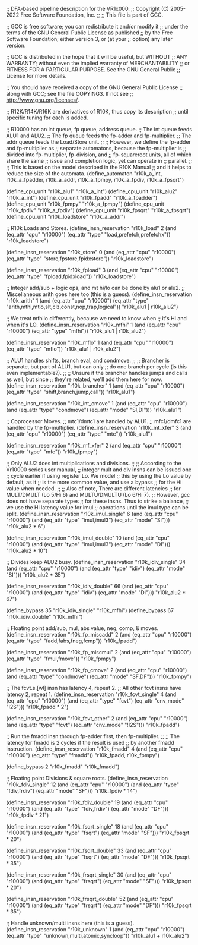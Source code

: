;; DFA-based pipeline description for the VR1x000.
;;   Copyright (C) 2005-2022 Free Software Foundation, Inc.
;;
;; This file is part of GCC.

;; GCC is free software; you can redistribute it and/or modify it
;; under the terms of the GNU General Public License as published
;; by the Free Software Foundation; either version 3, or (at your
;; option) any later version.

;; GCC is distributed in the hope that it will be useful, but WITHOUT
;; ANY WARRANTY; without even the implied warranty of MERCHANTABILITY
;; or FITNESS FOR A PARTICULAR PURPOSE.  See the GNU General Public
;; License for more details.

;; You should have received a copy of the GNU General Public License
;; along with GCC; see the file COPYING3.  If not see
;; <http://www.gnu.org/licenses/>.


;; R12K/R14K/R16K are derivatives of R10K, thus copy its description
;; until specific tuning for each is added.

;; R10000 has an int queue, fp queue, address queue.
;; The int queue feeds ALU1 and ALU2.
;; The fp queue feeds the fp-adder and fp-multiplier.
;; The addr queue feeds the Load/Store unit.
;;
;; However, we define the fp-adder and fp-multiplier as
;; separate automatons, because the fp-multiplier is
;; divided into fp-multiplier, fp-division, and
;; fp-squareroot units, all of which share the same
;; issue and completion logic, yet can operate in
;; parallel.
;;
;; This is based on the model described in the R10K Manual
;; and it helps to reduce the size of the automata.
(define_automaton "r10k_a_int, r10k_a_fpadder, r10k_a_addr,
                   r10k_a_fpmpy, r10k_a_fpdiv, r10k_a_fpsqrt")

(define_cpu_unit "r10k_alu1" "r10k_a_int")
(define_cpu_unit "r10k_alu2" "r10k_a_int")
(define_cpu_unit "r10k_fpadd" "r10k_a_fpadder")
(define_cpu_unit "r10k_fpmpy" "r10k_a_fpmpy")
(define_cpu_unit "r10k_fpdiv" "r10k_a_fpdiv")
(define_cpu_unit "r10k_fpsqrt" "r10k_a_fpsqrt")
(define_cpu_unit "r10k_loadstore" "r10k_a_addr")


;; R10k Loads and Stores.
(define_insn_reservation "r10k_load" 2
  (and (eq_attr "cpu" "r10000")
       (eq_attr "type" "load,prefetch,prefetchx"))
  "r10k_loadstore")

(define_insn_reservation "r10k_store" 0
  (and (eq_attr "cpu" "r10000")
       (eq_attr "type" "store,fpstore,fpidxstore"))
  "r10k_loadstore")

(define_insn_reservation "r10k_fpload" 3
  (and (eq_attr "cpu" "r10000")
       (eq_attr "type" "fpload,fpidxload"))
  "r10k_loadstore")


;; Integer add/sub + logic ops, and mt hi/lo can be done by alu1 or alu2.
;; Miscellaneous arith goes here too (this is a guess).
(define_insn_reservation "r10k_arith" 1
  (and (eq_attr "cpu" "r10000")
       (eq_attr "type" "arith,mthi,mtlo,slt,clz,const,nop,trap,logical"))
  "r10k_alu1 | r10k_alu2")

;; We treat mfhilo differently, because we need to know when
;; it's HI and when it's LO.
(define_insn_reservation "r10k_mfhi" 1
  (and (eq_attr "cpu" "r10000")
       (eq_attr "type" "mfhi"))
  "r10k_alu1 | r10k_alu2")

(define_insn_reservation "r10k_mflo" 1
  (and (eq_attr "cpu" "r10000")
       (eq_attr "type" "mflo"))
  "r10k_alu1 | r10k_alu2")


;; ALU1 handles shifts, branch eval, and condmove.
;;
;; Brancher is separate, but part of ALU1, but can only
;; do one branch per cycle (is this even implementable?).
;;
;; Unsure if the brancher handles jumps and calls as well, but since
;; they're related, we'll add them here for now.
(define_insn_reservation "r10k_brancher" 1
  (and (eq_attr "cpu" "r10000")
       (eq_attr "type" "shift,branch,jump,call"))
  "r10k_alu1")

(define_insn_reservation "r10k_int_cmove" 1
  (and (eq_attr "cpu" "r10000")
       (and (eq_attr "type" "condmove")
            (eq_attr "mode" "SI,DI")))
  "r10k_alu1")


;; Coprocessor Moves.
;; mtc1/dmtc1 are handled by ALU1.
;; mfc1/dmfc1 are handled by the fp-multiplier.
(define_insn_reservation "r10k_mt_xfer" 3
  (and (eq_attr "cpu" "r10000")
       (eq_attr "type" "mtc"))
  "r10k_alu1")

(define_insn_reservation "r10k_mf_xfer" 2
  (and (eq_attr "cpu" "r10000")
       (eq_attr "type" "mfc"))
  "r10k_fpmpy")


;; Only ALU2 does int multiplications and divisions.
;;
;; According to the Vr10000 series user manual,
;; integer mult and div insns can be issued one
;; cycle earlier if using register Lo.  We model
;; this by using the Lo value by default, as it
;; is the more common value, and use a bypass
;; for the Hi value when needed.
;;
;; Also of note, There are different latencies
;; for MULT/DMULT (Lo 5/Hi 6) and MULTU/DMULTU (Lo 6/Hi 7).
;; However, gcc does not have separate types
;; for these insns.  Thus to strike a balance,
;; we use the Hi latency value for imul
;; operations until the imul type can be split.
(define_insn_reservation "r10k_imul_single" 6
  (and (eq_attr "cpu" "r10000")
       (and (eq_attr "type" "imul,imul3")
            (eq_attr "mode" "SI")))
  "r10k_alu2 * 6")

(define_insn_reservation "r10k_imul_double" 10
  (and (eq_attr "cpu" "r10000")
       (and (eq_attr "type" "imul,imul3")
            (eq_attr "mode" "DI")))
  "r10k_alu2 * 10")

;; Divides keep ALU2 busy.
(define_insn_reservation "r10k_idiv_single" 34
  (and (eq_attr "cpu" "r10000")
       (and (eq_attr "type" "idiv")
            (eq_attr "mode" "SI")))
  "r10k_alu2 * 35")

(define_insn_reservation "r10k_idiv_double" 66
  (and (eq_attr "cpu" "r10000")
       (and (eq_attr "type" "idiv")
            (eq_attr "mode" "DI")))
  "r10k_alu2 * 67")

(define_bypass 35 "r10k_idiv_single" "r10k_mfhi")
(define_bypass 67 "r10k_idiv_double" "r10k_mfhi")


;; Floating point add/sub, mul, abs value, neg, comp, & moves.
(define_insn_reservation "r10k_fp_miscadd" 2
  (and (eq_attr "cpu" "r10000")
       (eq_attr "type" "fadd,fabs,fneg,fcmp"))
  "r10k_fpadd")

(define_insn_reservation "r10k_fp_miscmul" 2
  (and (eq_attr "cpu" "r10000")
       (eq_attr "type" "fmul,fmove"))
  "r10k_fpmpy")

(define_insn_reservation "r10k_fp_cmove" 2
  (and (eq_attr "cpu" "r10000")
       (and (eq_attr "type" "condmove")
            (eq_attr "mode" "SF,DF")))
  "r10k_fpmpy")


;; The fcvt.s.[wl] insn has latency 4, repeat 2.
;; All other fcvt insns have latency 2, repeat 1.
(define_insn_reservation "r10k_fcvt_single" 4
  (and (eq_attr "cpu" "r10000")
       (and (eq_attr "type" "fcvt")
            (eq_attr "cnv_mode" "I2S")))
  "r10k_fpadd * 2")

(define_insn_reservation "r10k_fcvt_other" 2
  (and (eq_attr "cpu" "r10000")
       (and (eq_attr "type" "fcvt")
            (eq_attr "cnv_mode" "!I2S")))
  "r10k_fpadd")


;; Run the fmadd insn through fp-adder first, then fp-multiplier.
;;
;; The latency for fmadd is 2 cycles if the result is used
;; by another fmadd instruction.
(define_insn_reservation "r10k_fmadd" 4
  (and (eq_attr "cpu" "r10000")
       (eq_attr "type" "fmadd"))
  "r10k_fpadd, r10k_fpmpy")

(define_bypass 2 "r10k_fmadd" "r10k_fmadd")


;; Floating point Divisions & square roots.
(define_insn_reservation "r10k_fdiv_single" 12
  (and (eq_attr "cpu" "r10000")
       (and (eq_attr "type" "fdiv,frdiv")
            (eq_attr "mode" "SF")))
  "r10k_fpdiv * 14")

(define_insn_reservation "r10k_fdiv_double" 19
  (and (eq_attr "cpu" "r10000")
       (and (eq_attr "type" "fdiv,frdiv")
            (eq_attr "mode" "DF")))
  "r10k_fpdiv * 21")

(define_insn_reservation "r10k_fsqrt_single" 18
  (and (eq_attr "cpu" "r10000")
       (and (eq_attr "type" "fsqrt")
            (eq_attr "mode" "SF")))
  "r10k_fpsqrt * 20")

(define_insn_reservation "r10k_fsqrt_double" 33
  (and (eq_attr "cpu" "r10000")
       (and (eq_attr "type" "fsqrt")
            (eq_attr "mode" "DF")))
  "r10k_fpsqrt * 35")

(define_insn_reservation "r10k_frsqrt_single" 30
  (and (eq_attr "cpu" "r10000")
       (and (eq_attr "type" "frsqrt")
            (eq_attr "mode" "SF")))
  "r10k_fpsqrt * 20")

(define_insn_reservation "r10k_frsqrt_double" 52
  (and (eq_attr "cpu" "r10000")
       (and (eq_attr "type" "frsqrt")
            (eq_attr "mode" "DF")))
  "r10k_fpsqrt * 35")


;; Handle unknown/multi insns here (this is a guess).
(define_insn_reservation "r10k_unknown" 1
  (and (eq_attr "cpu" "r10000")
       (eq_attr "type" "unknown,multi,atomic,syncloop"))
  "r10k_alu1 + r10k_alu2")

